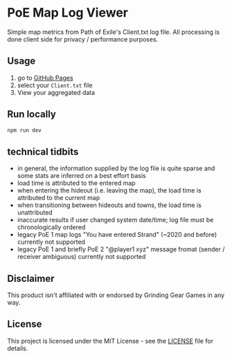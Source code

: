 # PoE Map Log Viewer

Simple map metrics from Path of Exile's Client.txt log file. 
All processing is done client side for privacy / performance purposes.


## Usage

1. go to [GitHub Pages](https://bear421.github.io/poe-map-log-viewer/)
2. select your `Client.txt` file
3. View your aggregated data

## Run locally

```bash
npm run dev
``` 

## technical tidbits

- in general, the information supplied by the log file is quite sparse and some stats are inferred on a best effort basis
- load time is attributed to the entered map
- when entering the hideout (i.e. leaving the map), the load time is attributed to the current map
- when transitioning between hideouts and towns, the load time is unattributed
- inaccurate results if user changed system date/time; log file must be chronologically ordered
- legacy PoE 1 map logs "You have entered Strand" (~2020 and before) currently not supported
- legacy PoE 1 and briefly PoE 2 "@player1 xyz" message fromat (sender / receiver ambiguous) currently not supported

## Disclaimer

This product isn't affiliated with or endorsed by Grinding Gear Games in any way.

## License

This project is licensed under the MIT License - see the [LICENSE](LICENSE) file for details.